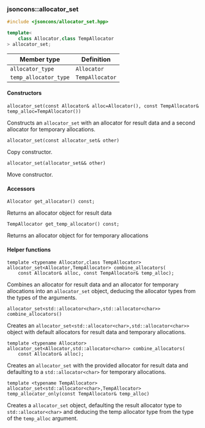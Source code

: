 ### jsoncons::allocator_set

```cpp
#include <jsoncons/allocator_set.hpp>

template< 
    class Allocator,class TempAllocator
> allocator_set;
```

Member type                         |Definition
------------------------------------|------------------------------
`allocator_type`|`Allocator`
`temp_allocator_type`|`TempAllocator`

#### Constructors

    allocator_set(const Allocator& alloc=Allocator(), const TempAllocator& temp_alloc=TempAllocator())
Constructs an `allocator_set` with an allocator for result data and a
second allocator for temporary allocations. 

    allocator_set(const allocator_set& other)
Copy constructor. 

    allocator_set(allocator_set&& other)

Move constructor. 

#### Accessors

    Allocator get_allocator() const;
Returns an allocator object for result data

    TempAllocator get_temp_allocator() const;
Returns an allocator object for for temporary allocations

#### Helper functions

    template <typename Allocator,class TempAllocator>
    allocator_set<Allocator,TempAllocator> combine_allocators(
        const Allocator& alloc, const TempAllocator& temp_alloc);

Combines an allocator for result data and an allocator for temporary allocations into an `allocator_set` object,
deducing the allocator types from the types of the arguments.

    allocator_set<std::allocator<char>,std::allocator<char>> combine_allocators()
Creates an `allocator_set<std::allocator<char>,std::allocator<char>>` object with default allocators for result data
and temporary allocations.

    template <typename Allocator>
    allocator_set<Allocator,std::allocator<char>> combine_allocators(
        const Allocator& alloc);

Creates an `allocator_set` with the provided allocator for result data and
defaulting to a `std::allocator<char>` for temporary allocations. 

    template <typename TempAllocator>
    allocator_set<std::allocator<char>,TempAllocator> temp_allocator_only(const TempAllocator& temp_alloc)

Creates a `allocator_set` object, defaulting the result allocator type to `std::allocator<char>`
and deducing the temp allocator type from the type of the `temp_alloc` argument.


